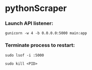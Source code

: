 # pythonScraper

### Launch API listener:
```
gunicorn -w 4 -b 0.0.0.0:5000 main:app
```



### Terminate process to restart:
```
sudo lsof -i :5000
```
```
sudo kill <PID>
```
